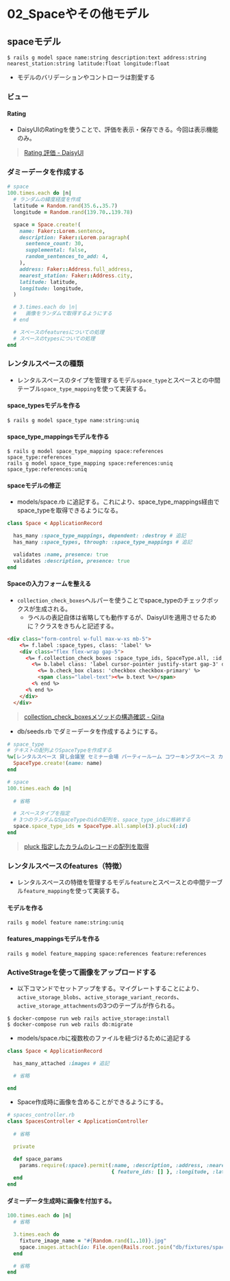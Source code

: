 # 02_Spaceやその他モデル
## spaceモデル
```
$ rails g model space name:string description:text address:string nearest_station:string latitude:float longitude:float
```
- モデルのバリデーションやコントローラは割愛する

### ビュー
#### Rating
- DaisyUIのRatingを使うことで、評価を表示・保存できる。今回は表示機能のみ。
> [Rating 評価 - DaisyUI](https://daisyui.com/components/rating/)

### ダミーデータを作成する
```rb
# space
100.times.each do |n|
  # ランダムの緯度経度を作成
  latitude = Random.rand(35.6..35.7)
  longitude = Random.rand(139.70..139.78)

  space = Space.create!(
    name: Faker::Lorem.sentence,
    description: Faker::Lorem.paragraph(
      sentence_count: 30,
      supplemental: false,
      random_sentences_to_add: 4,
    ),
    address: Faker::Address.full_address,
    nearest_station: Faker::Address.city,
    latitude: latitude,
    longitude: longitude,
  )

  # 3.times.each do |n|
  #   画像をランダムで取得するようにする
  # end

  # スペースのfeaturesについての処理
  # スペースのtypesについての処理
end
```

### レンタルスペースの種類
- レンタルスペースのタイプを管理するモデル`space_type`とスペースとの中間テーブル`space_type_mapping`を使って実装する。
#### space_typesモデルを作る
```
$ rails g model space_type name:string:uniq
```
#### space_type_mappingsモデルを作る
```
$ rails g model space_type_mapping space:references space_type:references
rails g model space_type_mapping space:references:uniq space_type:references:uniq
```
#### spaceモデルの修正
- models/space.rb に追記する。これにより、space_type_mappings経由でspace_typeを取得できるようになる。
```rb
class Space < ApplicationRecord

  has_many :space_type_mappings, dependent: :destroy # 追記
  has_many :space_types, through: :space_type_mappings # 追記

  validates :name, presence: true
  validates :description, presence: true
end
```
#### Spaceの入力フォームを整える
- `collection_check_boxes`ヘルパーを使うことでspace_typeのチェックボックスが生成される。
  - ラベルの表記自体は省略しても動作するが、DaisyUIを適用させるために？クラスをきちんと記述する。
```html
<div class="form-control w-full max-w-xs mb-5">
    <%= f.label :space_types, class: 'label' %>
    <div class="flex flex-wrap gap-5">
      <%= f.collection_check_boxes :space_type_ids, SpaceType.all, :id, :name do |b| %>
        <%= b.label class: 'label cursor-pointer justify-start gap-3' do %>
          <%= b.check_box class: 'checkbox checkbox-primary' %>
          <span class="label-text"><%= b.text %></span>
        <% end %>
      <% end %>
    </div>
  </div>
```
> [collection_check_boxesメソッドの構造確認 - Qiita](https://qiita.com/sho012b/items/3a595fde14516081dff5)

- db/seeds.rb でダミーデータを作成するようにする。
```rb
# space_type
# テキストの配列よりSpaceTypeを作成する
%w[レンタルスペース 貸し会議室 セミナー会場 パーティールーム コワーキングスペース カフェ].each do |name|
  SpaceType.create!(name: name)
end

# space
100.times.each do |n|
  
  # 省略

  # スペースタイプを指定
  # 3つのランダムなSpaceTypeのidの配列を、space_type_idsに格納する
  space.space_type_ids = SpaceType.all.sample(3).pluck(:id)
end
```
> [pluck 指定したカラムのレコードの配列を取得](https://railsdoc.com/page/model_pluck)

### レンタルスペースのfeatures（特徴）
- レンタルスペースの特徴を管理するモデル`feature`とスペースとの中間テーブル`feature_mapping`を使って実装する。
#### モデルを作る
```
rails g model feature name:string:uniq
```
#### features_mappingsモデルを作る
```
rails g model feature_mapping space:references feature:references
```
### ActiveStrageを使って画像をアップロードする
- 以下コマンドでセットアップをする。マイグレートすることにより、`active_storage_blobs`、`active_storage_variant_records`、`active_storage_attachments`の3つのテーブルが作られる。
```
$ docker-compose run web rails active_storage:install
$ docker-compose run web rails db:migrate
```
- models/space.rbに複数枚のファイルを紐づけるために追記する
```rb
class Space < ApplicationRecord

  has_many_attached :images # 追記

  # 省略

end
```
- Space作成時に画像を含めることができるようにする。
```rb
# spaces_controller.rb
class SpacesController < ApplicationController
  
  # 省略

  private

  def space_params
    params.require(:space).permit(:name, :description, :address, :nearest_station, { space_type_ids: [] },
                                  { feature_ids: [] }, :longitude, :latitude, { images: [] })
  end
end
```

#### ダミーデータ生成時に画像を付加する。
```rb
100.times.each do |n|
  # 省略

  3.times.each do
    fixture_image_name = "#{Random.rand(1..10)}.jpg"
    space.images.attach(io: File.open(Rails.root.join("db/fixtures/spaces/#{fixture_image_name}")), filename: fixture_image_name, content_type: 'image/jpeg')
  end

  # 省略
end
```
